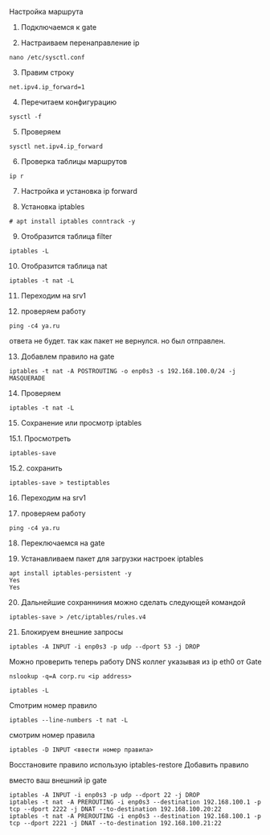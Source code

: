 Настройка маршрута

1. Подключаемся к gate

2. Настраиваем перенаправление ip
```
nano /etc/sysctl.conf
```
3. Правим строку
```
net.ipv4.ip_forward=1
```
4. Перечитаем конфигурацию

```
sysctl -f
```

5. Проверяем

```
sysctl net.ipv4.ip_forward
```
6. Проверка таблицы маршрутов

```
ip r
```

7. Настройка и установка ip forward

8. Установка iptables
```
# apt install iptables conntrack -y
```

9. Отобразится таблица filter
```
iptables -L
```
10. Отобразится таблица nat

```
iptables -t nat -L
```
11. Переходим на srv1

12. проверяем работу
```
ping -c4 ya.ru
```
ответа не будет. так как пакет не вернулся. но был отправлен.

13. Добавлем правило на gate

```
iptables -t nat -A POSTROUTING -o enp0s3 -s 192.168.100.0/24 -j MASQUERADE
```
14. Проверяем

```
iptables -t nat -L
```

15. Сохранение или просмотр iptables

15.1. Просмотреть
```
iptables-save
```
15.2. сохранить 
```
iptables-save > testiptables
```

16. Переходим на srv1

17. проверяем работу
```
ping -c4 ya.ru
```

18. Переключаемся на gate

19. Устанавливаем пакет для загрузки настроек iptables
```
apt install iptables-persistent -y
Yes
Yes
```

20. Дальнейшие сохранниния можно сделать следующей командой

```
iptables-save > /etc/iptables/rules.v4
```

21. Блокируем внешние запросы

```
iptables -A INPUT -i enp0s3 -p udp --dport 53 -j DROP
```

Можно проверить теперь работу DNS коллег указывая из ip eth0 от Gate
```
nslookup -q=A corp.ru <ip address>
```
```
iptables -L
```

Сmотрим номер правило
```
iptables --line-numbers -t nat -L

```
смотрим номер правила

```
iptables -D INPUT <ввести номер правила>
```
Восстановите правило использую iptables-restore
Добавить правило

вместо <IP enp0s8> ваш внешний ip gate
```
iptables -A INPUT -i enp0s3 -p udp --dport 22 -j DROP
iptables -t nat -A PREROUTING -i enp0s3 --destination 192.168.100.1 -p tcp --dport 2222 -j DNAT --to-destination 192.168.100.20:22
iptables -t nat -A PREROUTING -i enp0s3 --destination 192.168.100.1 -p tcp --dport 2221 -j DNAT --to-destination 192.168.100.21:22
```

